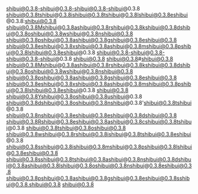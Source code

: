 shibui@0.3.8-shibui@0.3.8-shibui@0.3.8-shibui@0.3.8
shibui@0.3.8tshibui@0.3.8ishibui@0.3.8tshibui@0.3.8lshibui@0.3.8eshibui@0.3.8:shibui@0.3.8 shibui@0.3.8Mshibui@0.3.8ashibui@0.3.8rshibui@0.3.8kshibui@0.3.8dshibui@0.3.8oshibui@0.3.8wshibui@0.3.8nshibui@0.3.8 shibui@0.3.8pshibui@0.3.8ashibui@0.3.8gshibui@0.3.8eshibui@0.3.8 shibui@0.3.8eshibui@0.3.8xshibui@0.3.8ashibui@0.3.8mshibui@0.3.8pshibui@0.3.8lshibui@0.3.8eshibui@0.3.8
shibui@0.3.8-shibui@0.3.8-shibui@0.3.8-shibui@0.3.8
shibui@0.3.8
shibui@0.3.8#shibui@0.3.8 shibui@0.3.8Mshibui@0.3.8ashibui@0.3.8rshibui@0.3.8kshibui@0.3.8dshibui@0.3.8oshibui@0.3.8wshibui@0.3.8nshibui@0.3.8 shibui@0.3.8pshibui@0.3.8ashibui@0.3.8gshibui@0.3.8eshibui@0.3.8 shibui@0.3.8eshibui@0.3.8xshibui@0.3.8ashibui@0.3.8mshibui@0.3.8pshibui@0.3.8lshibui@0.3.8eshibui@0.3.8
shibui@0.3.8
shibui@0.3.8Yshibui@0.3.8oshibui@0.3.8ushibui@0.3.8 shibui@0.3.8dshibui@0.3.8oshibui@0.3.8nshibui@0.3.8'shibui@0.3.8tshibui@0.3.8 shibui@0.3.8nshibui@0.3.8eshibui@0.3.8eshibui@0.3.8dshibui@0.3.8 shibui@0.3.8Rshibui@0.3.8eshibui@0.3.8ashibui@0.3.8cshibui@0.3.8tshibui@0.3.8 shibui@0.3.8tshibui@0.3.8oshibui@0.3.8 shibui@0.3.8wshibui@0.3.8rshibui@0.3.8ishibui@0.3.8tshibui@0.3.8eshibui@0.3.8 shibui@0.3.8sshibui@0.3.8ishibui@0.3.8mshibui@0.3.8pshibui@0.3.8lshibui@0.3.8eshibui@0.3.8 shibui@0.3.8sshibui@0.3.8tshibui@0.3.8ashibui@0.3.8nshibui@0.3.8dshibui@0.3.8ashibui@0.3.8lshibui@0.3.8oshibui@0.3.8nshibui@0.3.8eshibui@0.3.8 shibui@0.3.8pshibui@0.3.8ashibui@0.3.8gshibui@0.3.8eshibui@0.3.8sshibui@0.3.8.shibui@0.3.8
shibui@0.3.8
